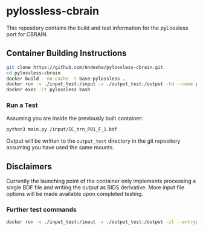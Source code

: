 # pylossless-cbrain

This repository contains the build and test information for the pyLossless port for CBRAIN.

## Container Building Instructions

```bash
git clone https://github.com/Andesha/pylossless-cbrain.git
cd pylossless-cbrain
docker build --no-cache -t base-pylossless .
docker run -v ./input_test:/input -v ./output_test:/output -td --name pylossless base-pylossless
docker exec -it pylossless bash
```

### Run a Test

Assuming you are inside the previously built container:

```bash
python3 main.py /input/IC_trn_P01_F_1.bdf
```

Output will be written to the `output_test` directory in the git repository assuming you have used the same mounts.

## Disclaimers

Currently the launching point of the container only implements processing a single BDF file and writing the output as BIDS derivative. More input file options will be made available upon completed testing.

### Further test commands

```bash
docker run -v ./input_test:/input -v ./output_test:/output -it --entrypoint bash base-pylossless
```